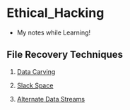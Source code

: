 # Ethical_Hacking

- My notes while Learning!

## File Recovery Techniques

1. [Data Carving](https://github.com/Coryf65/Ethical_Hacking/blob/master/File%20Recovery/datacarving.md)

2. [Slack Space](https://github.com/Coryf65/Ethical_Hacking/blob/master/File%20Recovery/slack_space.md)

3. [Alternate Data Streams](https://github.com/Coryf65/Ethical_Hacking/blob/master/File%20Recovery/AlternateDataStreams.md)

